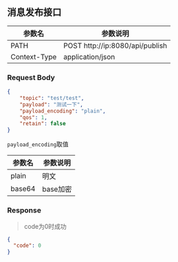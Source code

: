 ## 消息发布接口


| **参数名**      | **参数说明**                         |
|--------------|----------------------------------|
| PATH         | POST  http://ip:8080/api/publish |
| Context-Type | application/json                 |

### Request Body

```json  
{                   
	"topic": "test/test",
	"payload": "测试一下",
	"payload_encoding": "plain",
	"qos": 1,
	"retain": false
}
 ```

`payload_encoding`取值

| **参数名**      | **参数说明**                         |
|--------------|----------------------------------|
| plain         | 明文 |
| base64 | base加密               |

### Response
> code为0时成功

```json  
{                   
  "code": 0
}
 ```
